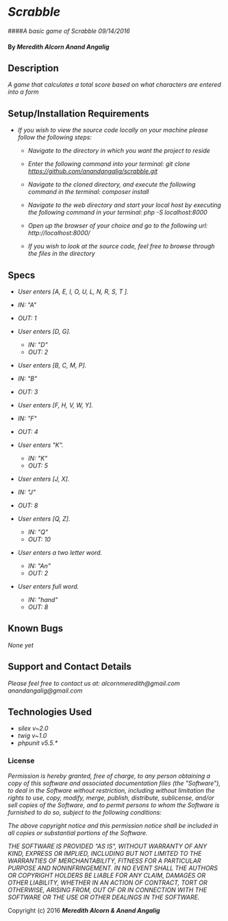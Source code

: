 # _Scrabble_

####_A basic game of Scrabble 09/14/2016_

#### By _**Meredith Alcorn Anand Angalig**_


## Description

_A game that calculates a total score based on what characters are entered into a form_


## Setup/Installation Requirements

* _If you wish to view the source code locally on your machine please follow the following steps:_

    * _Navigate to the directory in which you want the project to reside_

    * _Enter the following command into your terminal:_
        _git clone https://github.com/anandangalig/scrabble.git_

    * _Navigate to the cloned directory, and execute the following command in the terminal:_
          _composer install_

    * _Navigate to the web directory and start your local host by executing the following command in your terminal:_
          _php -S localhost:8000_

    * _Open up the browser of your choice and go to the following url:_
          _http://localhost:8000/_

    * _If you wish to look at the source code, feel free to browse through the files in the directory_


## Specs

* _User enters [A, E, I, O, U, L, N, R, S, T ]._
 * _IN:  "A"_
 * _OUT: 1_

* _User enters [D, G]._
  * _IN:  "D"_
  * _OUT: 2_

* _User enters [B, C, M, P]._
 * _IN: "B"_
 * _OUT: 3_

* _User enters [F, H, V, W, Y]._
 * _IN: "F"_
 * _OUT: 4_

* _User enters "K"._
  * _IN:  "K"_
  * _OUT: 5_

* _User enters [J, X]._
 * _IN:  "J"_
 * _OUT: 8_

* _User enters [Q, Z]._
  * _IN:  "Q"_
  * _OUT: 10_

* _User enters a two letter word._
  * _IN: "An"_
  * _OUT: 2_

* _User enters full word._
  * _IN: "hand"_
  * _OUT: 8_


## Known Bugs

_None yet_


## Support and Contact Details

_Please feel free to contact us at:_
    _alcornmeredith@gmail.com_
    _anandangalig@gmail.com_

## Technologies Used

* _silex v~2.0_
* _twig v~1.0_
* _phpunit v5.5.*_



### License
_Permission is hereby granted, free of charge, to any person obtaining a copy of this software and associated documentation files (the "Software"), to deal in the Software without restriction, including without limitation the rights to use, copy, modify, merge, publish, distribute, sublicense, and/or sell copies of the Software, and to permit persons to whom the Software is furnished to do so, subject to the following conditions:_

_The above copyright notice and this permission notice shall be included in all copies or substantial portions of the Software._

_THE SOFTWARE IS PROVIDED "AS IS", WITHOUT WARRANTY OF ANY KIND, EXPRESS OR IMPLIED, INCLUDING BUT NOT LIMITED TO THE WARRANTIES OF MERCHANTABILITY, FITNESS FOR A PARTICULAR PURPOSE AND NONINFRINGEMENT. IN NO EVENT SHALL THE AUTHORS OR COPYRIGHT HOLDERS BE LIABLE FOR ANY CLAIM, DAMAGES OR OTHER LIABILITY, WHETHER IN AN ACTION OF CONTRACT, TORT OR OTHERWISE, ARISING FROM, OUT OF OR IN CONNECTION WITH THE SOFTWARE OR THE USE OR OTHER DEALINGS IN THE SOFTWARE._

Copyright (c) 2016 **_Meredith Alcorn & Anand Angalig_**
